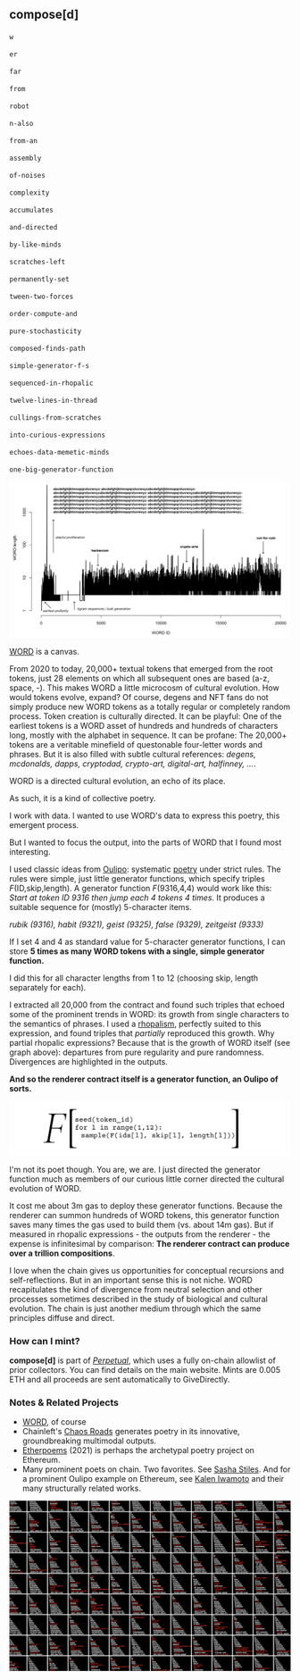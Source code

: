## compose[d]

`w`

`er`

`far`

`from`

`robot`

`n-also`

`from-an`

`assembly`

`of-noises`

`complexity`

`accumulates`

`and-directed`

`by-like-minds`

`scratches-left`

`permanently-set`

`tween-two-forces`

`order-compute-and`

`pure-stochasticity`

`composed-finds-path`

`simple-generator-f-s`

`sequenced-in-rhopalic`

`twelve-lines-in-thread`

`cullings-from-scratches`

`into-curious-expressions`

`echoes-data-memetic-minds`

`one-big-generator-function`

![WORD generations showing curious dalliances](../assets/word_gen_1.png?raw=True)

[WORD](https://ethwords.co/) is a canvas. 

From 2020 to today, 20,000+ textual tokens that emerged from the root tokens, just 28 elements on which all subsequent ones are based (a-z, space, -). This makes WORD a little microcosm of cultural evolution. How would tokens evolve, expand? Of course, degens and NFT fans do not simply produce new WORD tokens as a totally regular or completely random process. Token creation is culturally directed. It can be playful: One of the earliest tokens is a WORD asset of hundreds and hundreds of characters long, mostly with the alphabet in sequence. It can be profane: The 20,000+ tokens are a veritable minefield of questonable four-letter words and phrases. But it is also filled with subtle cultural references: *degens, mcdonalds, dapps, cryptodad, crypto-art, digital-art, halfinney, ...*. 

WORD is a directed cultural evolution, an echo of its place.

As such, it is a kind of collective poetry.

I work with data. I wanted to use WORD's data to express this poetry, this emergent process.

But I wanted to focus the output, into the parts of WORD that I found most interesting.

I used classic ideas from [Oulipo](https://en.wikipedia.org/wiki/Oulipo): systematic [poetry](https://twitter.com/MothersEthereum/status/1393619639377317888) under strict rules. The rules were simple, just little generator functions, which specify triples *F*(ID,skip,length). A generator function *F*(9316,4,4) would work like this: *Start at token ID 9316 then jump each 4 tokens 4 times.* It produces a suitable sequence for (mostly) 5-character items. 

*rubik (9316), habit (9321), geist (9325), false (9329), zeitgeist (9333)*

If I set 4 and 4 as standard value for 5-character generator functions, I can store **5 times as many WORD tokens with a single, simple generator function.**

I did this for all character lengths from 1 to 12 (choosing skip, length separately for each).

I extracted all 20,000 from the contract and found such triples that echoed some of the prominent trends in WORD: its growth from single characters to the semantics of phrases. I used a [rhopalism](https://www.merriam-webster.com/dictionary/rhopalic), perfectly suited to this expression, and found triples that *partially* reproduced this growth. Why partial rhopalic expressions? Because that is the growth of WORD itself (see graph above): departures from pure regularity and pure randomness. Divergences are highlighted in the outputs.

**And so the renderer contract itself is a generator function, an Oulipo of sorts.** 

![composed[d] as a standalone generator function](../assets/oulipo_F.png?raw=True)

I'm not its poet though. You are, we are. I just directed the generator function much as members of our curious little corner directed the cultural evolution of WORD.

It cost me about 3m gas to deploy these generator functions. Because the renderer can summon hundreds of WORD tokens, this generator function saves many times the gas used to build them (vs. about 14m gas). But if measured in rhopalic expressions - the outputs from the renderer - the expense is infinitesimal by comparison: **The renderer contract can produce over a trillion compositions**. 

I love when the chain gives us opportunities for conceptual recursions and self-reflections. But in an important sense this is not niche. WORD recapitulates the kind of divergence from neutral selection and other processes sometimes described in the study of biological and cultural evolution. The chain is just another medium through which the same principles diffuse and direct. 

### How can I mint?

**compose[d]** is part of [*Perpetual*](https://perpetual.takens.eth.limo), which uses a fully on-chain allowlist of prior collectors. You can find details on the main website. Mints are 0.005 ETH and all proceeds are sent automatically to GiveDirectly.

### Notes & Related Projects

* [WORD](https://ethwords.co/), of course
* Chainleft's [Chaos Roads](https://www.chainleft.art/chaos-roads) generates poetry in its innovative, groundbreaking multimodal outputs.
* [Etherpoems](https://opensea.io/collection/etherpoemsspokenword) (2021) is perhaps the archetypal poetry project on Ethereum.
* Many prominent poets on chain. Two favorites. See [Sasha Stiles](https://opensea.io/assets/ethereum/0x8fdde660c3ccab82756acc5233687a4ceb4b8f30/130). And for a prominent Oulipo example on Ethereum, see [Kalen Iwamoto](https://twitter.com/MothersEthereum/status/1393619639377317888) and their many structurally related works.

![Rhopalic expressions emanate from the generator function](../assets/rhops.png?raw=True)

